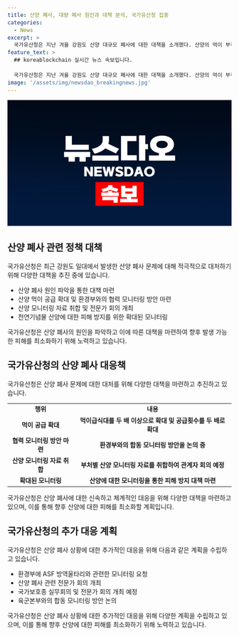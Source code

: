```yaml
---
title: 산양 폐사, 대량 폐사 원인과 대책 분석, 국가유산청 집중
categories:
  - News
excerpt: >
  국가유산청은 지난 겨울 강원도 산양 대규모 폐사에 대한 대책을 소개했다. 산양의 먹이 부족 문제를 해결하기 위해 산양 먹이급식대와 공급횟수를 두 배로 확대하고, 전문가 회의와 모니터링을 통해 원인을 파악하고 대책을 마련할 예정이라고 밝혔다. 특히, 강원도 북부 지역에서 주로 발생한 문제에 초점을 맞추어 적극적인 대책을 추진 중이며, 천연기념물 산양의 피해 예방을 위해 최선을 다할 계획이라고 전했다.
feature_text: >
  ## koreablockchain 실시간 뉴스 속보입니다.

  국가유산청은 지난 겨울 강원도 산양 대규모 폐사에 대한 대책을 소개했다. 산양의 먹이 부족 문제를 해결하기 위해 산양 먹이급식대와 공급횟수를 두 배로 확대하고, 전문가 회의와 모니터링을 통해 원인을 파악하고 대책을 마련할 예정이라고 밝혔다. 특히, 강원도 북부 지역에서 주로 발생한 문제에 초점을 맞추어 적극적인 대책을 추진 중이며, 천연기념물 산양의 피해 예방을 위해 최선을 다할 계획이라고 전했다.
image: '/assets/img/newsdao_breakingnews.jpg'
---
```


<p><img src="/assets/img/newsdao_breakingnews.jpg" alt="koreablockchain 속보" /></p>

<h2 data-ke-size="size26">산양 폐사 관련 정책 대책</h2>

<p>국가유산청은 최근 강원도 일대에서 발생한 산양 폐사 문제에 대해 적극적으로 대처하기 위해 다양한 대책을 추진 중에 있습니다.</p>

<ul>
    <li>산양 폐사 원인 파악을 통한 대책 마련</li>
    <li>산양 먹이 공급 확대 및 환경부와의 협력 모니터링 방안 마련</li>
    <li>산양 모니터링 자료 취합 및 전문가 회의 개최</li>
    <li>천연기념물 산양에 대한 피해 방지를 위한 확대된 모니터링</li>
</ul>

<p data-ke-size="size16">국가유산청은 산양 폐사의 원인을 파악하고 이에 따른 대책을 마련하여 향후 발생 가능한 피해를 최소화하기 위해 노력하고 있습니다.</p>

<h2 data-ke-size="size26">국가유산청의 산양 폐사 대응책</h2>

<p>국가유산청은 산양 폐사 문제에 대한 대처를 위해 다양한 대책을 마련하고 추진하고 있습니다.</p>

<table>
    <tr>
        <td style="text-align: center; height: 17px;"><b>행위</b></td>
        <td style="text-align: center; height: 17px;"><b>내용</b></td>
    </tr>
    <tr>
        <td style="text-align: center; height: 17px;"><b>먹이 공급 확대</b></td>
        <td style="text-align: center; height: 17px;"><b>먹이급식대를 두 배 이상으로 확대 및 공급횟수를 두 배로 확대</b></td>
    </tr>
    <tr>
        <td style="text-align: center; height: 17px;"><b>협력 모니터링 방안 마련</b></td>
        <td style="text-align: center; height: 17px;"><b>환경부와의 합동 모니터링 방안을 논의 중</b></td>
    </tr>
    <tr>
        <td style="text-align: center; height: 17px;"><b>산양 모니터링 자료 취합</b></td>
        <td style="text-align: center; height: 17px;"><b>부처별 산양 모니터링 자료를 취합하여 관계자 회의 예정</b></td>
    </tr>
    <tr>
        <td style="text-align: center; height: 17px;"><b>확대된 모니터링</b></td>
        <td style="text-align: center; height: 17px;"><b>산양에 대한 모니터링을 통한 피해 방지 대책 마련</b></td>
    </tr>
</table>

<p data-ke-size="size16">국가유산청은 산양 폐사에 대한 신속하고 체계적인 대응을 위해 다양한 대책을 마련하고 있으며, 이를 통해 향후 산양에 대한 피해를 최소화할 계획입니다.</p>

<h2 data-ke-size="size26">국가유산청의 추가 대응 계획</h2>

<p>국가유산청은 산양 폐사 상황에 대한 추가적인 대응을 위해 다음과 같은 계획을 수립하고 있습니다.</p>

<ul>
    <li>환경부에 ASF 방역울타리와 관련한 모니터링 요청</li>
    <li>산양 폐사 관련 전문가 회의 개최</li>
    <li>국가보호종 실무회의 및 전문가 회의 개최 예정</li>
    <li>육군본부와의 합동 모니터링 방안 논의</li>
</ul>

<p data-ke-size="size16">국가유산청은 산양 폐사 상황에 대한 추가적인 대응을 위해 다양한 계획을 수립하고 있으며, 이를 통해 향후 산양에 대한 피해를 최소화하기 위해 노력하고 있습니다.</p>

